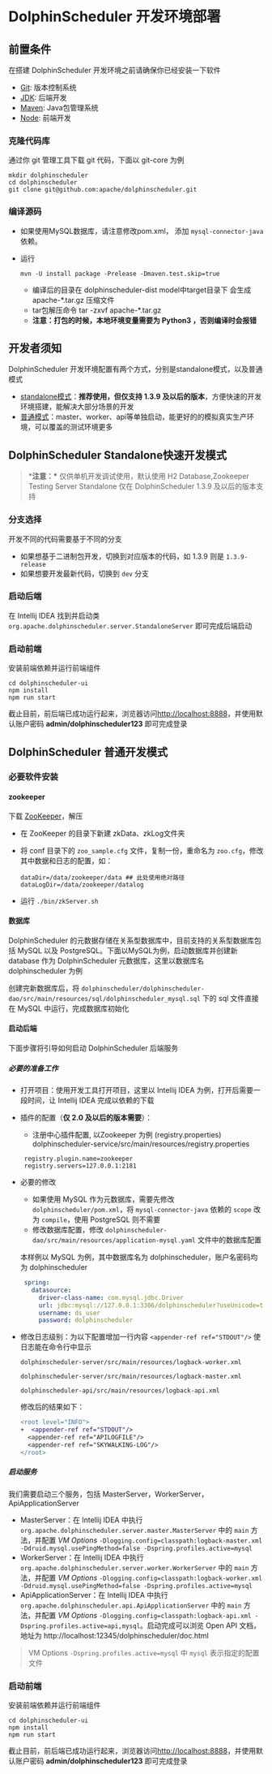 # DolphinScheduler 开发环境部署

## 前置条件

在搭建 DolphinScheduler 开发环境之前请确保你已经安装一下软件

- [Git](https://git-scm.com/downloads): 版本控制系统
- [JDK](https://www.oracle.com/technetwork/java/javase/downloads/index.html): 后端开发
- [Maven](http://maven.apache.org/download.cgi): Java包管理系统
- [Node](https://nodejs.org/en/download): 前端开发

### 克隆代码库

通过你 git 管理工具下载 git 代码，下面以 git-core 为例

```shell
mkdir dolphinscheduler
cd dolphinscheduler
git clone git@github.com:apache/dolphinscheduler.git
```

### 编译源码

- 如果使用MySQL数据库，请注意修改pom.xml， 添加 `mysql-connector-java` 依赖。

- 运行 
  
  ```shell
  mvn -U install package -Prelease -Dmaven.test.skip=true
  ```
  
  - 编译后的目录在 dolphinscheduler-dist model中target目录下 会生成 apache-*.tar.gz 压缩文件
  - tar包解压命令 tar -zxvf apache-*.tar.gz
  - **注意：打包的时候，本地环境变量需要为 Python3 ，否则编译时会报错**

## 开发者须知

DolphinScheduler 开发环境配置有两个方式，分别是standalone模式，以及普通模式

- [standalone模式](https://dolphinscheduler.apache.org/zh-cn/development/development-environment-setup.html#dolphinscheduler-standalone快速开发模式)：**推荐使用，但仅支持 1.3.9 及以后的版本**，方便快速的开发环境搭建，能解决大部分场景的开发
- [普通模式](https://dolphinscheduler.apache.org/zh-cn/development/development-environment-setup.html#dolphinscheduler-普通开发模式)：master、worker、api等单独启动，能更好的的模拟真实生产环境，可以覆盖的测试环境更多

## DolphinScheduler Standalone快速开发模式

> ***注意：\*** 仅供单机开发调试使用，默认使用 H2 Database,Zookeeper Testing Server Standalone 仅在 DolphinScheduler 1.3.9 及以后的版本支持

### 分支选择

开发不同的代码需要基于不同的分支

- 如果想基于二进制包开发，切换到对应版本的代码，如 1.3.9 则是 `1.3.9-release`
- 如果想要开发最新代码，切换到 `dev` 分支

### 启动后端

在 Intellij IDEA 找到并启动类 `org.apache.dolphinscheduler.server.StandaloneServer` 即可完成后端启动

### 启动前端

安装前端依赖并运行前端组件

```shell
cd dolphinscheduler-ui
npm install
npm run start
```

截止目前，前后端已成功运行起来，浏览器访问[http://localhost:8888](http://localhost:8888/)，并使用默认账户密码 **admin/dolphinscheduler123** 即可完成登录

## DolphinScheduler 普通开发模式

### 必要软件安装

#### zookeeper

下载 [ZooKeeper](https://www.apache.org/dyn/closer.lua/zookeeper/zookeeper-3.6.3)，解压

- 在 ZooKeeper 的目录下新建 zkData、zkLog文件夹

- 将 conf 目录下的 `zoo_sample.cfg` 文件，复制一份，重命名为 `zoo.cfg`，修改其中数据和日志的配置，如：

  ```shell
  dataDir=/data/zookeeper/data ## 此处使用绝对路径
  dataLogDir=/data/zookeeper/datalog
  ```

- 运行 `./bin/zkServer.sh`

#### 数据库

DolphinScheduler 的元数据存储在关系型数据库中，目前支持的关系型数据库包括 MySQL 以及 PostgreSQL。下面以MySQL为例，启动数据库并创建新 database 作为 DolphinScheduler 元数据库，这里以数据库名 dolphinscheduler 为例

创建完新数据库后，将 `dolphinscheduler/dolphinscheduler-dao/src/main/resources/sql/dolphinscheduler_mysql.sql` 下的 sql 文件直接在 MySQL 中运行，完成数据库初始化

#### 启动后端

下面步骤将引导如何启动 DolphinScheduler 后端服务

##### 必要的准备工作

- 打开项目：使用开发工具打开项目，这里以 Intellij IDEA 为例，打开后需要一段时间，让 Intellij IDEA 完成以依赖的下载

- 插件的配置（**仅 2.0 及以后的版本需要**）：

  - 注册中心插件配置, 以Zookeeper 为例 (registry.properties) dolphinscheduler-service/src/main/resources/registry.properties

  ```registry.properties
   registry.plugin.name=zookeeper
   registry.servers=127.0.0.1:2181
  ```

- 必要的修改

  - 如果使用 MySQL 作为元数据库，需要先修改 `dolphinscheduler/pom.xml`，将 `mysql-connector-java` 依赖的 `scope` 改为 `compile`，使用 PostgreSQL 则不需要
  - 修改数据库配置，修改 `dolphinscheduler-dao/src/main/resources/application-mysql.yaml` 文件中的数据库配置

  本样例以 MySQL 为例，其中数据库名为 dolphinscheduler，账户名密码均为 dolphinscheduler

  ```application-mysql.yaml
   spring:
     datasource:
       driver-class-name: com.mysql.jdbc.Driver
       url: jdbc:mysql://127.0.0.1:3306/dolphinscheduler?useUnicode=true&characterEncoding=UTF-8
       username: ds_user
       password: dolphinscheduler
  ```

- 修改日志级别：为以下配置增加一行内容 `<appender-ref ref="STDOUT"/>` 使日志能在命令行中显示

  `dolphinscheduler-server/src/main/resources/logback-worker.xml`

  `dolphinscheduler-server/src/main/resources/logback-master.xml`

  `dolphinscheduler-api/src/main/resources/logback-api.xml`

  修改后的结果如下：

  ```diff
  <root level="INFO">
  +  <appender-ref ref="STDOUT"/>
    <appender-ref ref="APILOGFILE"/>
    <appender-ref ref="SKYWALKING-LOG"/>
  </root>
  ```

##### 启动服务

我们需要启动三个服务，包括 MasterServer，WorkerServer，ApiApplicationServer

- MasterServer：在 Intellij IDEA 中执行 `org.apache.dolphinscheduler.server.master.MasterServer` 中的 `main` 方法，并配置 *VM Options* `-Dlogging.config=classpath:logback-master.xml -Ddruid.mysql.usePingMethod=false -Dspring.profiles.active=mysql`
- WorkerServer：在 Intellij IDEA 中执行 `org.apache.dolphinscheduler.server.worker.WorkerServer` 中的 `main` 方法，并配置 *VM Options* `-Dlogging.config=classpath:logback-worker.xml -Ddruid.mysql.usePingMethod=false -Dspring.profiles.active=mysql`
- ApiApplicationServer：在 Intellij IDEA 中执行 `org.apache.dolphinscheduler.api.ApiApplicationServer` 中的 `main` 方法，并配置 *VM Options* `-Dlogging.config=classpath:logback-api.xml -Dspring.profiles.active=api,mysql`。启动完成可以浏览 Open API 文档，地址为 http://localhost:12345/dolphinscheduler/doc.html

> VM Options `-Dspring.profiles.active=mysql` 中 `mysql` 表示指定的配置文件

### 启动前端

安装前端依赖并运行前端组件

```shell
cd dolphinscheduler-ui
npm install
npm run start
```

截止目前，前后端已成功运行起来，浏览器访问[http://localhost:8888](http://localhost:8888/)，并使用默认账户密码 **admin/dolphinscheduler123** 即可完成登录